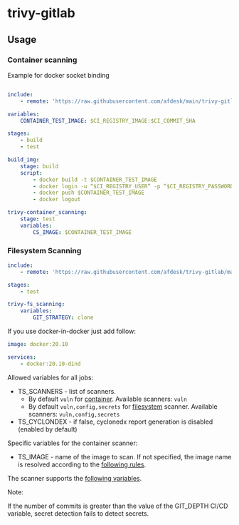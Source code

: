 # trivy-gitlab

## Usage

### Container scanning


Example for docker socket binding

```yaml

include:
    - remote: 'https://raw.githubusercontent.com/afdesk/main/trivy-gitlab/templates/jobs/container-scanning.gitlab-ci.yml'

variables:
    CONTAINER_TEST_IMAGE: $CI_REGISTRY_IMAGE:$CI_COMMIT_SHA

stages:
    - build
    - test

build_img:
    stage: build
    script:
        - docker build -t $CONTAINER_TEST_IMAGE
        - docker login -u “$CI_REGISTRY_USER” -p “$CI_REGISTRY_PASSWORD” $CI_REGISTRY
        - docker push $CONTAINER_TEST_IMAGE
        - docker logout

trivy-container_scanning:
    stage: test
    variables:
        CS_IMAGE: $CONTAINER_TEST_IMAGE

```

### Filesystem Scanning

```yaml
include:
    - remote: 'https://raw.githubusercontent.com/afdesk/trivy-gitlab/main/templates/jobs/fs-scanning.gitlab-ci.yml'

stages:
    - test

trivy-fs_scanning:
    variables:
        GIT_STRATEGY: clone


```

If you use docker-in-docker just add follow:

```yaml
image: docker:20.10

services:
    - docker:20.10-dind
```

Allowed variables for all jobs:
- TS_SCANNERS - list of scanners. 
  - By default `vuln` for [container](https://aquasecurity.github.io/trivy/v0.40/docs/target/container_image/). Available scanners: `vuln`
  - By default `vuln,config,secrets` for [filesystem](https://aquasecurity.github.io/trivy/v0.40/docs/target/filesystem/#scanners) scanner. Available scanners: `vuln,config,secrets`
- TS_CYCLONDEX - if false, cyclonedx report generation is disabled (enabled by default)

Specific variables for the container scanner:
- TS_IMAGE - name of the image to scan. If not specified, the image name is resolved according to the [following rules](https://docs.gitlab.com/ee/development/integrations/secure.html#container-scanning).

The scanner supports the [following variables](https://docs.gitlab.com/ee/development/integrations/secure.html#policies).

Note: 

If the number of commits is greater than the value of the GIT_DEPTH CI/CD variable, secret detection fails to detect secrets.